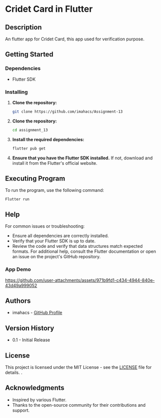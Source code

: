 # Cridet Card in Flutter

## Description

An flutter app for Cridet Card, this app used for verification purpose.

## Getting Started

### Dependencies
- Flutter SDK

### Installing
1. **Clone the repository:**
   ```bash
   git clone https://github.com/imahacs/Assignment-13
   ```
2. **Clone the repository:**
    ```bash
    cd assignment_13
     ```
3. **Install the required dependencies:**
    ```bash
    flutter pub get
    ```
4. **Ensure that you have the Flutter SDK installed.** If not, download and install it from the Flutter's official website.

## Executing Program
To run the program, use the following command:

    Flutter run

## Help
For common issues or troubleshooting:

- Ensure all dependencies are correctly installed.
- Verify that your Flutter SDK is up to date.
- Review the code and verify that data structures match expected formats.
For additional help, consult the Flutter documentation or open an issue on the project's GitHub repository.

### App Demo
https://github.com/user-attachments/assets/971b9fd1-c434-4944-840e-43d49a999052



## Authors
- imahacs - [GitHub Profile](https://github.com/imahacs)

## Version History
- 0.1 - Initial Release

## License
This project is licensed under the MIT License - see the [LICENSE](LICENSE.md) file for details.
.

## Acknowledgments
- Inspired by various Flutter.
- Thanks to the open-source community for their contributions and support.
